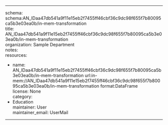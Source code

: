 


---  
schema: schema:AN_IDaa47db541a9f11e15eb2f7455ff46cbf36c9dc98f655f7b80095ca5b3e03ea0b/in-mem-transformation  
title: AN_IDaa47db541a9f11e15eb2f7455ff46cbf36c9dc98f655f7b80095ca5b3e03ea0b/in-mem-transformation  
organization: Sample Department  
notes:   
resources:  
- name: AN_IDaa47db541a9f11e15eb2f7455ff46cbf36c9dc98f655f7b80095ca5b3e03ea0b/in-mem-transformation 
 url:in-mem://AN_IDaa47db541a9f11e15eb2f7455ff46cbf36c9dc98f655f7b80095ca5b3e03ea0b/in-mem-transformation 
 format:DataFrame  
license: None  
category:
 - Education  
maintainer: User  
maintainer_email: UserMail  
---
